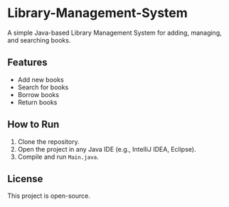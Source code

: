# Library-Management-System
A simple Java-based Library Management System for adding, managing, and searching books.

## Features
- Add new books
- Search for books
- Borrow books
- Return books

## How to Run
1. Clone the repository.
2. Open the project in any Java IDE (e.g., IntelliJ IDEA, Eclipse).
3. Compile and run `Main.java`.

## License
This project is open-source.
